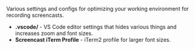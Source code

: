 Various settings and configs for optimizing your working environment for recording screencasts.

* **.vscode/** - VS Code editor settings that hides various things and increases zoom and font sizes.
* **Screencast iTerm Profile** - iTerm2 profile for larger font sizes.